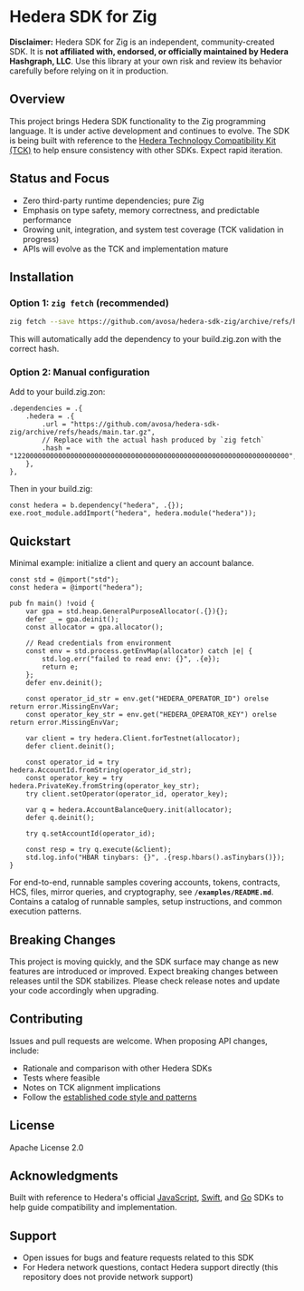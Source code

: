 # Hedera SDK for Zig

**Disclaimer:** Hedera SDK for Zig is an independent, community-created SDK. It is **not affiliated with, endorsed, or officially maintained by Hedera Hashgraph, LLC**. Use this library at your own risk and review its behavior carefully before relying on it in production.

## Overview

This project brings Hedera SDK functionality to the Zig programming language. It is under active development and continues to evolve. The SDK is being built with reference to the [Hedera Technology Compatibility Kit (TCK)](https://github.com/hiero-ledger/hiero-sdk-tck) to help ensure consistency with other SDKs. Expect rapid iteration.

## Status and Focus

* Zero third-party runtime dependencies; pure Zig
* Emphasis on type safety, memory correctness, and predictable performance
* Growing unit, integration, and system test coverage (TCK validation in progress)
* APIs will evolve as the TCK and implementation mature

## Installation

### Option 1: `zig fetch` (recommended)

```bash
zig fetch --save https://github.com/avosa/hedera-sdk-zig/archive/refs/heads/main.tar.gz
```

This will automatically add the dependency to your build.zig.zon with the correct hash.

### Option 2: Manual configuration

Add to your build.zig.zon:

```zig
.dependencies = .{
    .hedera = .{
        .url = "https://github.com/avosa/hedera-sdk-zig/archive/refs/heads/main.tar.gz",
        // Replace with the actual hash produced by `zig fetch`
        .hash = "12200000000000000000000000000000000000000000000000000000000000000000",
    },
},
```

Then in your build.zig:

```zig
const hedera = b.dependency("hedera", .{});
exe.root_module.addImport("hedera", hedera.module("hedera"));
```

## Quickstart

Minimal example: initialize a client and query an account balance.

```zig
const std = @import("std");
const hedera = @import("hedera");

pub fn main() !void {
    var gpa = std.heap.GeneralPurposeAllocator(.{}){};
    defer _ = gpa.deinit();
    const allocator = gpa.allocator();

    // Read credentials from environment
    const env = std.process.getEnvMap(allocator) catch |e| {
        std.log.err("failed to read env: {}", .{e});
        return e;
    };
    defer env.deinit();

    const operator_id_str = env.get("HEDERA_OPERATOR_ID") orelse return error.MissingEnvVar;
    const operator_key_str = env.get("HEDERA_OPERATOR_KEY") orelse return error.MissingEnvVar;

    var client = try hedera.Client.forTestnet(allocator);
    defer client.deinit();

    const operator_id = try hedera.AccountId.fromString(operator_id_str);
    const operator_key = try hedera.PrivateKey.fromString(operator_key_str);
    try client.setOperator(operator_id, operator_key);

    var q = hedera.AccountBalanceQuery.init(allocator);
    defer q.deinit();

    try q.setAccountId(operator_id);

    const resp = try q.execute(&client);
    std.log.info("HBAR tinybars: {}", .{resp.hbars().asTinybars()});
}
```

For end-to-end, runnable samples covering accounts, tokens, contracts, HCS, files, mirror queries, and cryptography, see **`/examples/README.md`**. Contains a catalog of runnable samples, setup instructions, and common execution patterns.

## Breaking Changes

This project is moving quickly, and the SDK surface may change as new features are introduced or improved. Expect breaking changes between releases until the SDK stabilizes. Please check release notes and update your code accordingly when upgrading.

## Contributing

Issues and pull requests are welcome. When proposing API changes, include:

* Rationale and comparison with other Hedera SDKs
* Tests where feasible
* Notes on TCK alignment implications
* Follow the [established code style and patterns](/docs/CODE_STYLE.md)

## License

Apache License 2.0

## Acknowledgments

Built with reference to Hedera's official [JavaScript](https://github.com/hiero-ledger/hiero-sdk-js), [Swift](https://github.com/hiero-ledger/hiero-sdk-swift), and [Go](https://github.com/hiero-ledger/hiero-sdk-go) SDKs to help guide compatibility and implementation.

## Support

* Open issues for bugs and feature requests related to this SDK
* For Hedera network questions, contact Hedera support directly (this repository does not provide network support)